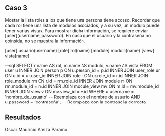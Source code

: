 ## Caso 3
Mostar la lista roles a los que tiene una persona tiene acceso. Recordar que cada rol tiene una lista de modulos asociados, y a su vez, un modulo puede tener varias vistas.  Para mostrar dicha información, se requiere enviar [user](username, password). En caso que el usuario y la contraseña no coinsida, no se muestra la información.

[user] usuario(username)
[role] rol(name)
[module] modulo(name)
[view] vista[name]


--sql
SELECT 
    r.name AS rol,
    m.name AS modulo,
    v.name AS vista
FROM 
    user u
INNER JOIN person p ON u.person_id = p.id
INNER JOIN user_role ur ON u.id = ur.user_id
INNER JOIN role r ON ur.role_id = r.id
INNER JOIN role_module rm ON r.id = rm.role_id
INNER JOIN module m ON rm.module_id = m.id
INNER JOIN module_view mv ON m.id = mv.module_id
INNER JOIN view v ON mv.view_id = v.id
WHERE 
    u.username = 'nombre_de_usuario'  -- Reemplaza con el nombre de usuario
    AND u.password = 'contraseña';     -- Reemplaza con la contraseña correcta


## Resultados


Oscar Mauricio Areiza Paramo